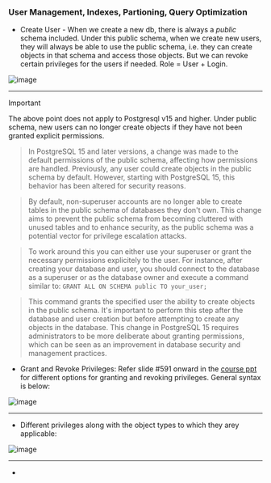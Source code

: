 ### User Management, Indexes, Partioning, Query Optimization

- Create User - When we create a new db, there is always a _public_ schema included. Under this public schema, when we create new users, they will always be able to use the public schema, i.e. they can create objects in that schema and access those objects. But we can revoke certain privileges for the users if needed. Role = User + Login.

![image](https://github.com/vishpant76/15-days-postgres/assets/18080911/63ddcea7-217c-4c85-b5f1-8ca121d7072f)

---

> [!IMPORTANT]
> The above point does not apply to Postgresql v15 and higher. Under public schema, new users can no longer create objects if they have not been granted explicit permissions.


> In PostgreSQL 15 and later versions, a change was made to the default permissions of the public schema, affecting how permissions are handled. Previously, any user could create objects in the public schema by default. However, starting with PostgreSQL 15, this behavior has been altered for security reasons.

> By default, non-superuser accounts are no longer able to create tables in the public schema of databases they don't own. This change aims to prevent the public schema from becoming cluttered with unused tables and to enhance security, as the public schema was a potential vector for privilege escalation attacks.

> To work around this you can either use your superuser or grant the necessary permissions explicitely to the user. For instance, after creating your database and user, you should connect to the database as a superuser or as the database owner and execute a command similar to: `GRANT ALL ON SCHEMA public TO your_user;`

> This command grants the specified user the ability to create objects in the public schema. It's important to perform this step after the database and user creation but before attempting to create any objects in the database. This change in PostgreSQL 15 requires administrators to be more deliberate about granting permissions, which can be seen as an improvement in database security and management practices.



- Grant and Revoke Privileges: Refer slide #591 onward in the [course ppt](https://drive.google.com/drive/u/0/folders/1kodcTUSkHaby0EvKZ64hvgi9eMGbF6hI) for different options for granting and revoking privileges. General syntax is below:

![image](https://github.com/vishpant76/15-days-postgres/assets/18080911/daa47d2f-c4fa-4147-a2b5-a300f49a57b8)

---

- Different privileges along with the object types to which they arey applicable:

![image](https://github.com/vishpant76/15-days-postgres/assets/18080911/08b52762-c17f-4d97-ac83-0e71de0e945b)

---

- 
